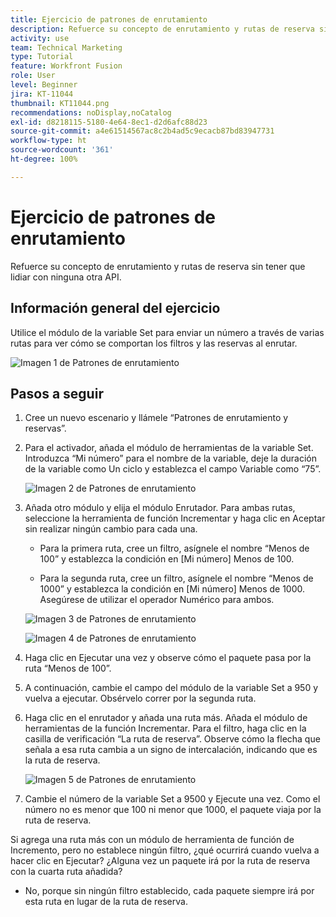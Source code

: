 ```yaml
---
title: Ejercicio de patrones de enrutamiento
description: Refuerce su concepto de enrutamiento y rutas de reserva sin tener que lidiar con ninguna otra API.
activity: use
team: Technical Marketing
type: Tutorial
feature: Workfront Fusion
role: User
level: Beginner
jira: KT-11044
thumbnail: KT11044.png
recommendations: noDisplay,noCatalog
exl-id: d8218115-5180-4e64-8ec1-d2d6afc88d23
source-git-commit: a4e61514567ac8c2b4ad5c9ecacb87bd83947731
workflow-type: ht
source-wordcount: '361'
ht-degree: 100%

---
```


# Ejercicio de patrones de enrutamiento

Refuerce su concepto de enrutamiento y rutas de reserva sin tener que lidiar con ninguna otra API.

## Información general del ejercicio

Utilice el módulo de la variable Set para enviar un número a través de varias rutas para ver cómo se comportan los filtros y las reservas al enrutar.

![Imagen 1 de Patrones de enrutamiento](../12-exercises/assets/routing-patterns-walkthrough-1.png)

## Pasos a seguir

1. Cree un nuevo escenario y llámele “Patrones de enrutamiento y reservas”.
1. Para el activador, añada el módulo de herramientas de la variable Set. Introduzca “Mi número” para el nombre de la variable, deje la duración de la variable como Un ciclo y establezca el campo Variable como “75”.

   ![Imagen 2 de Patrones de enrutamiento](../12-exercises/assets/routing-patterns-walkthrough-2.png)

1. Añada otro módulo y elija el módulo Enrutador. Para ambas rutas, seleccione la herramienta de función Incrementar y haga clic en Aceptar sin realizar ningún cambio para cada una.

   + Para la primera ruta, cree un filtro, asígnele el nombre “Menos de 100” y establezca la condición en [Mi número] Menos de 100.

   + Para la segunda ruta, cree un filtro, asígnele el nombre “Menos de 1000” y establezca la condición en [Mi número] Menos de 1000. Asegúrese de utilizar el operador Numérico para ambos.

   ![Imagen 3 de Patrones de enrutamiento](../12-exercises/assets/routing-patterns-walkthrough-3.png)

   ![Imagen 4 de Patrones de enrutamiento](../12-exercises/assets/routing-patterns-walkthrough-4.png)

1. Haga clic en Ejecutar una vez y observe cómo el paquete pasa por la ruta “Menos de 100”.
1. A continuación, cambie el campo del módulo de la variable Set a 950 y vuelva a ejecutar. Obsérvelo correr por la segunda ruta.
1. Haga clic en el enrutador y añada una ruta más. Añada el módulo de herramientas de la función Incrementar. Para el filtro, haga clic en la casilla de verificación “La ruta de reserva”. Observe cómo la flecha que señala a esa ruta cambia a un signo de intercalación, indicando que es la ruta de reserva.

   ![Imagen 5 de Patrones de enrutamiento](../12-exercises/assets/routing-patterns-walkthrough-5.png)

1. Cambie el número de la variable Set a 9500 y Ejecute una vez. Como el número no es menor que 100 ni menor que 1000, el paquete viaja por la ruta de reserva.

Si agrega una ruta más con un módulo de herramienta de función de Incremento, pero no establece ningún filtro, ¿qué ocurrirá cuando vuelva a hacer clic en Ejecutar? ¿Alguna vez un paquete irá por la ruta de reserva con la cuarta ruta añadida?

+ No, porque sin ningún filtro establecido, cada paquete siempre irá por esta ruta en lugar de la ruta de reserva.
